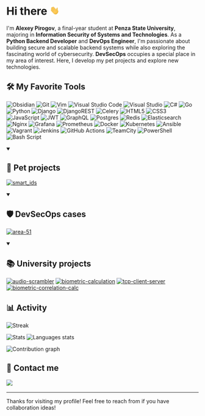 # Hi there <img src="assets/hello.gif" width="5%">

I'm **Alexey Pirogov**, a final-year student at **Penza State University**, majoring in **Information Security of Systems and Technologies**. As a **Python Backend Developer** and **DevOps Engineer**, I'm passionate about building secure and scalable backend systems while also exploring the fascinating world of cybersecurity. **DevSecOps** occupies a special place in my area of interest. Here, I develop my pet projects and explore new technologies.

## 🛠️ My Favorite Tools

![Obsidian](https://img.shields.io/badge/Obsidian-%23483699.svg?style=for-the-badge&logo=obsidian&logoColor=white)
![Git](https://img.shields.io/badge/git-%23F05033.svg?style=for-the-badge&logo=git&logoColor=white)
![Vim](https://img.shields.io/badge/VIM-%2311AB00.svg?style=for-the-badge&logo=vim&logoColor=white)
![Visual Studio Code](https://img.shields.io/badge/Visual%20Studio%20Code-0078d7.svg?style=for-the-badge&logo=visual-studio-code&logoColor=white)
![Visual Studio](https://img.shields.io/badge/Visual%20Studio-5C2D91.svg?style=for-the-badge&logo=visual-studio&logoColor=white)
![C#](https://img.shields.io/badge/c%23-%23239120.svg?style=for-the-badge&logo=csharp&logoColor=white)
![Go](https://img.shields.io/badge/go-%2300ADD8.svg?style=for-the-badge&logo=go&logoColor=white)
![Python](https://img.shields.io/badge/python-3670A0?style=for-the-badge&logo=python&logoColor=ffdd54)
![Django](https://img.shields.io/badge/django-%23092E20.svg?style=for-the-badge&logo=django&logoColor=white)
![DjangoREST](https://img.shields.io/badge/DJANGO-REST-ff1709?style=for-the-badge&logo=django&logoColor=white&color=ff1709&labelColor=gray)
![Celery](https://img.shields.io/badge/celery-%23a9cc54.svg?style=for-the-badge&logo=celery&logoColor=ddf4a4)
![HTML5](https://img.shields.io/badge/html5-%23E34F26.svg?style=for-the-badge&logo=html5&logoColor=white)
![CSS3](https://img.shields.io/badge/css3-%231572B6.svg?style=for-the-badge&logo=css3&logoColor=white)
![JavaScript](https://img.shields.io/badge/javascript-%23323330.svg?style=for-the-badge&logo=javascript&logoColor=%23F7DF1E)
![JWT](https://img.shields.io/badge/JWT-black?style=for-the-badge&logo=JSON%20web%20tokens)
![GraphQL](https://img.shields.io/badge/-GraphQL-E10098?style=for-the-badge&logo=graphql&logoColor=white)
![Postgres](https://img.shields.io/badge/postgres-%23316192.svg?style=for-the-badge&logo=postgresql&logoColor=white)
![Redis](https://img.shields.io/badge/redis-%23DD0031.svg?style=for-the-badge&logo=redis&logoColor=white)
![Elasticsearch](https://img.shields.io/badge/elasticsearch-%230377CC.svg?style=for-the-badge&logo=elasticsearch&logoColor=white)
![Nginx](https://img.shields.io/badge/nginx-%23009639.svg?style=for-the-badge&logo=nginx&logoColor=white)
![Grafana](https://img.shields.io/badge/grafana-%23F46800.svg?style=for-the-badge&logo=grafana&logoColor=white)
![Prometheus](https://img.shields.io/badge/Prometheus-E6522C?style=for-the-badge&logo=Prometheus&logoColor=white)
![Docker](https://img.shields.io/badge/docker-%230db7ed.svg?style=for-the-badge&logo=docker&logoColor=white)
![Kubernetes](https://img.shields.io/badge/kubernetes-%23326ce5.svg?style=for-the-badge&logo=kubernetes&logoColor=white)
![Ansible](https://img.shields.io/badge/ansible-%231A1918.svg?style=for-the-badge&logo=ansible&logoColor=white)
![Vagrant](https://img.shields.io/badge/vagrant-%231563FF.svg?style=for-the-badge&logo=vagrant&logoColor=white)
![Jenkins](https://img.shields.io/badge/jenkins-%232C5263.svg?style=for-the-badge&logo=jenkins&logoColor=white)
![GitHub Actions](https://img.shields.io/badge/github%20actions-%232671E5.svg?style=for-the-badge&logo=githubactions&logoColor=white)
![TeamCity](https://img.shields.io/badge/teamcity-000000.svg?style=for-the-badge&logo=teamcity&logoColor=white)
![PowerShell](https://img.shields.io/badge/PowerShell-%235391FE.svg?style=for-the-badge&logo=powershell&logoColor=white)
![Bash Script](https://img.shields.io/badge/bash_script-%23121011.svg?style=for-the-badge&logo=gnu-bash&logoColor=white)

<details open>
<summary><h2>🐾 Pet projects</h2></summary>

<p align="left">
<a href="https://github.com/light-hat/smart_ids"><img src="https://denvercoder1-github-readme-stats.vercel.app/api/pin/?username=light-hat&repo=smart_ids&show_icons=false" alt="smart_ids"></a>
</p>

</details>

<details open>
<summary><h2>🛡️ DevSecOps cases</h2></summary>

<p align="left">
<a href="https://github.com/light-hat/area-51"><img src="https://denvercoder1-github-readme-stats.vercel.app/api/pin/?username=light-hat&repo=area-51&show_icons=false" alt="area-51"></a>
</p>

</details>

<details open>
<summary><h2>📚 University projects</h2></summary>

<p align="left">
<a href="https://github.com/light-hat/audio-scrambler"><img src="https://denvercoder1-github-readme-stats.vercel.app/api/pin/?username=light-hat&repo=audio-scrambler&show_icons=false" alt="audio-scrambler"></a>
<a href="https://github.com/light-hat/biometric-calculation"><img src="https://denvercoder1-github-readme-stats.vercel.app/api/pin/?username=light-hat&repo=biometric-calculation&show_icons=false" alt="biometric-calculation"></a>
<a href="https://github.com/light-hat/tcp-client-server"><img src="https://denvercoder1-github-readme-stats.vercel.app/api/pin/?username=light-hat&repo=tcp-client-server&show_icons=false" alt="tcp-client-server"></a>
<a href="https://github.com/light-hat/biometric-correlation-calc"><img src="https://denvercoder1-github-readme-stats.vercel.app/api/pin/?username=light-hat&repo=biometric-correlation-calc&show_icons=false" alt="biometric-correlation-calc"></a>
</p>

</details>

## 📊 Activity

![Streak](https://github-readme-streak-stats-9m8ugfa77-denvercoder1.vercel.app/?user=light-hat&hide_border=true)

![Stats](https://github-readme-stats.vercel.app/api?username=light-hat&rank_icon=github)
![Languages stats](https://github-readme-stats.vercel.app/api/top-langs?username=light-hat&layout=compact)

![Contribution graph](https://github-readme-activity-graph.vercel.app/graph/?username=light-hat&&hide_border=true)

## 💬 Contact me

<a href="https://t.me/engin1gger"><img src="https://img.shields.io/badge/Telegram-2CA5E0?style=for-the-badge&logo=telegram&logoColor=white"></a>

---

Thanks for visiting my profile! Feel free to reach from if you have collaboration ideas!
